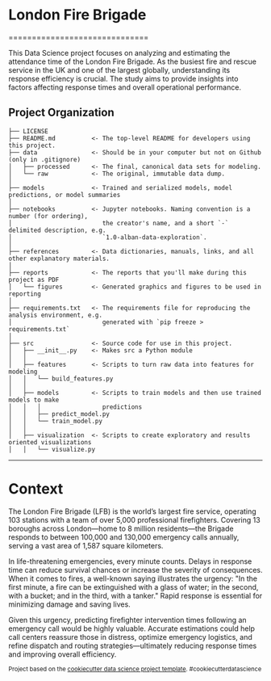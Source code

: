 # London Fire Brigade
==============================

This Data Science project focuses on analyzing and estimating the attendance time of the London Fire Brigade. As the busiest fire and rescue service in the UK and one of the largest globally, understanding its response efficiency is crucial. The study aims to provide insights into factors affecting response times and overall operational performance.

Project Organization
------------

    ├── LICENSE
    ├── README.md          <- The top-level README for developers using this project.
    ├── data               <- Should be in your computer but not on Github (only in .gitignore)
    │   ├── processed      <- The final, canonical data sets for modeling.
    │   └── raw            <- The original, immutable data dump.
    │
    ├── models             <- Trained and serialized models, model predictions, or model summaries
    │
    ├── notebooks          <- Jupyter notebooks. Naming convention is a number (for ordering),
    │                         the creator's name, and a short `-` delimited description, e.g.
    │                         `1.0-alban-data-exploration`.
    │
    ├── references         <- Data dictionaries, manuals, links, and all other explanatory materials.
    │
    ├── reports            <- The reports that you'll make during this project as PDF
    │   └── figures        <- Generated graphics and figures to be used in reporting
    │
    ├── requirements.txt   <- The requirements file for reproducing the analysis environment, e.g.
    │                         generated with `pip freeze > requirements.txt`
    │
    ├── src                <- Source code for use in this project.
    │   ├── __init__.py    <- Makes src a Python module
    │   │
    │   ├── features       <- Scripts to turn raw data into features for modeling
    │   │   └── build_features.py
    │   │
    │   ├── models         <- Scripts to train models and then use trained models to make
    │   │   │                 predictions
    │   │   ├── predict_model.py
    │   │   └── train_model.py
    │   │
    │   ├── visualization  <- Scripts to create exploratory and results oriented visualizations
    │   │   └── visualize.py

--------
# Context

The London Fire Brigade (LFB) is the world’s largest fire service, operating 103 stations with a team of over 5,000 professional firefighters. Covering 13 boroughs across London—home to 8 million residents—the Brigade responds to between 100,000 and 130,000 emergency calls annually, serving a vast area of 1,587 square kilometers.

In life-threatening emergencies, every minute counts. Delays in response time can reduce survival chances or increase the severity of consequences. When it comes to fires, a well-known saying illustrates the urgency: "In the first minute, a fire can be extinguished with a glass of water; in the second, with a bucket; and in the third, with a tanker." Rapid response is essential for minimizing damage and saving lives.

Given this urgency, predicting firefighter intervention times following an emergency call would be highly valuable. Accurate estimations could help call centers reassure those in distress, optimize emergency logistics, and refine dispatch and routing strategies—ultimately reducing response times and improving overall efficiency.

<p><small>Project based on the <a target="_blank" href="https://drivendata.github.io/cookiecutter-data-science/">cookiecutter data science project template</a>. #cookiecutterdatascience</small></p>
